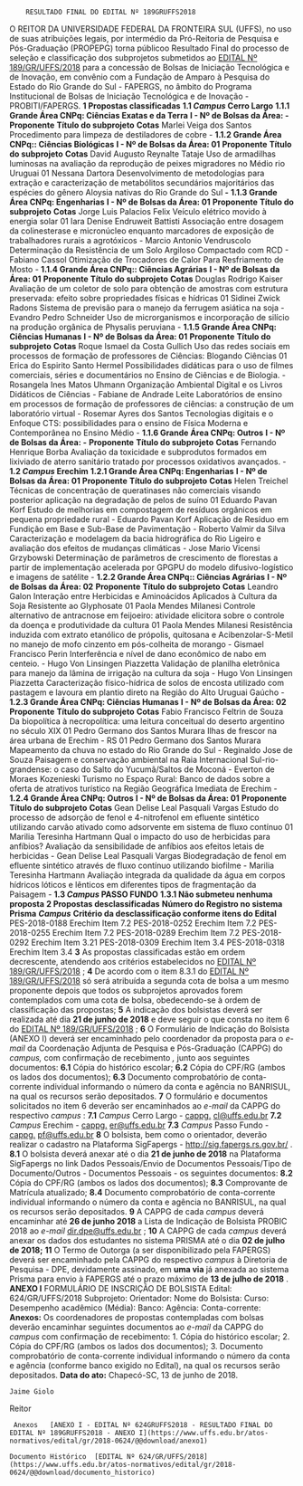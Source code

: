         RESULTADO FINAL DO EDITAL Nº 189GRUFFS2018  

 O REITOR DA UNIVERSIDADE FEDERAL DA FRONTEIRA SUL (UFFS), no uso de suas atribuições legais, por intermédio da Pró-Reitoria de Pesquisa e Pós-Graduação (PROPEPG) torna públicoo Resultado Final do processo de seleção e classificação dos subprojetos submetidos ao [EDITAL Nº 189/GR/UFFS/2018](https://www.uffs.edu.br/atos-normativos/edital/gr/2018-0189)  para a concessão de Bolsas de Iniciação Tecnológica e de Inovação, em convênio com a Fundação de Amparo à Pesquisa do Estado do Rio Grande do Sul - FAPERGS, no âmbito do Programa Institucional de Bolsas de Iniciação Tecnológica e de Inovação - PROBITI/FAPERGS.  **1 Propostas classificadas**  **1.1 *Campus* Cerro Largo**  **1.1.1 Grande Área CNPq: Ciências Exatas e da Terra**  **I - Nº de Bolsas da Área: -**      **Proponente**    **Título do subprojeto**    **Cotas**      Marlei Veiga dos Santos   Procedimento para limpeza de destiladores de cobre   -     **1.1.2 Grande Área CNPq:: Ciências Biológicas**  **I - Nº de Bolsas da Área: 01**      **Proponente**    **Título do subprojeto**    **Cotas**      David Augusto Reynalte Tataje   Uso de armadilhas luminosas na avaliação da reprodução de peixes migradores no Médio rio Uruguai   01     Nessana Dartora   Desenvolvimento de metodologias para extração e caracterização de metabólitos secundários majoritários das espécies do gênero Aloysia nativas do Rio Grande do Sul   **-**      **1.1.3 Grande Área CNPq: Engenharias**  **I - Nº de Bolsas da Área: 01**      **Proponente**    **Título do subprojeto**    **Cotas**      Jorge Luis Palacios Felix   Veículo elétrico movido à energia solar   01     Iara Denise Endruweit Battisti   Associação entre dosagem da colinesterase e micronúcleo enquanto marcadores de exposição de trabalhadores rurais a agrotóxicos   -     Marcio Antonio Vendruscolo   Determinação da Resistência de um Solo Argiloso Compactado com RCD   -     Fabiano Cassol   Otimização de Trocadores de Calor Para Resfriamento de Mosto   -     **1.1.4 Grande Área CNPq:: Ciências Agrárias**  **I - Nº de Bolsas da Área: 01**      **Proponente**    **Título do subprojeto**    **Cotas**      Douglas Rodrigo Kaiser   Avaliação de um coletor de solo para obtenção de amostras com estrutura preservada: efeito sobre propriedades físicas e hídricas   01     Sidinei Zwick Radons   Sistema de previsão para o manejo da ferrugem asiática na soja   -     Evandro Pedro Schneider   Uso de microrganismos e incorporação de silício na produção orgânica de Physalis peruviana   -     **1.1.5 Grande Área CNPq: Ciências Humanas**  **I - Nº de Bolsas da Área: 01**      **Proponente**    **Título do subprojeto**    **Cotas**      Roque Ismael da Costa Gullich   Uso das redes sociais em processos de formação de professores de Ciências: Blogando Ciências   01     Erica do Espirito Santo Hermel   Possibilidades didáticas para o uso de filmes comerciais, séries e documentários no Ensino de Ciências e de Biologia.   -     Rosangela Ines Matos Uhmann   Organização Ambiental Digital e os Livros Didáticos de Ciências   -     Fabiane de Andrade Leite   Laboratórios de ensino em processos de formação de professores de ciências: a construção de um laboratório virtual   -     Rosemar Ayres dos Santos   Tecnologias digitais e o Enfoque CTS: possibilidades para o ensino de Física Moderna e Contemporânea no Ensino Médio   -     **1.1.6 Grande Área CNPq: Outros**  **I - Nº de Bolsas da Área: -**      **Proponente**    **Título do subprojeto**    **Cotas**      Fernando Henrique Borba   Avaliação da toxicidade e subprodutos formados em lixiviado de aterro sanitário tratado por processos oxidativos avançados.   -     **1.2 *Campus* Erechim**  **1.2.1 Grande Área CNPq: Engenharias**  **I - Nº de Bolsas da Área: 01**      **Proponente**    **Título do subprojeto**    **Cotas**      Helen Treichel   Técnicas de concentração de queratinases não comerciais visando posterior aplicação na degradação de pelos de suíno   01     Eduardo Pavan Korf   Estudo de melhorias em compostagem de resíduos orgânicos em pequena propriedade rural   -     Eduardo Pavan Korf   Aplicação de Resíduo em Fundição em Base e Sub-Base de Pavimentação   -     Roberto Valmir da Silva   Caracterização e modelagem da bacia hidrográfica do Rio Ligeiro e avaliação dos efeitos de mudanças climáticas   -     Jose Mario Vicensi Grzybowski   Determinação de parâmetros de crescimento de florestas a partir de implementação acelerada por GPGPU do modelo difusivo-logístico e imagens de satélite   -     **1.2.2 Grande Área CNPq:: Ciências Agrárias**  **I - Nº de Bolsas da Área: 02**      **Proponente**    **Título do subprojeto**    **Cotas**      Leandro Galon   Interação entre Herbicidas e Aminoácidos Aplicados à Cultura da Soja Resistente ao Glyphosate   01     Paola Mendes Milanesi   Controle alternativo de antracnose em feijoeiro: atividade elicitora sobre o controle da doença e produtividade da cultura   01     Paola Mendes Milanesi   Resistência induzida com extrato etanólico de própolis, quitosana e Acibenzolar-S-Metil no manejo de mofo cinzento em pós-colheita de morango   -     Gismael Francisco Perin   Interferência e nível de dano econômico de nabo em centeio.   -     Hugo Von Linsingen Piazzetta   Validação de planilha eletrônica para manejo da lâmina de irrigação na cultura da soja   -     Hugo Von Linsingen Piazzetta   Caracterização físico-hídrica de solos de encosta utilizado com pastagem e lavoura em plantio direto na Região do Alto Uruguai Gaúcho   -     **1.2.3 Grande Área CNPq: Ciências Humanas**  **I - Nº de Bolsas da Área: 02**      **Proponente**    **Título do subprojeto**    **Cotas**      Fabio Francisco Feltrin de Souza   Da biopolítica à necropolítica: uma leitura conceitual do deserto argentino no século XIX   01     Pedro Germano dos Santos Murara   Ilhas de frescor na área urbana de Erechim - RS   01     Pedro Germano dos Santos Murara   Mapeamento da chuva no estado do Rio Grande do Sul   -     Reginaldo Jose de Souza   Paisagem e conservação ambiental na Raia Internacional Sul-rio-grandense: o caso do Salto do Yucumã/Saltos de Moconá   -     Everton de Moraes Kozenieski   Turismo no Espaço Rural: Banco de dados sobre a oferta de atrativos turístico na Região Geográfica Imediata de Erechim   -     **1.2.4 Grande Área CNPq: Outros**  **I - Nº de Bolsas da Área: 01**      **Proponente**    **Título do subprojeto**    **Cotas**      Gean Delise Leal Pasquali Vargas   Estudo do processo de adsorção de fenol e 4-nitrofenol em efluente sintético utilizando carvão ativado como adsorvente em sistema de fluxo contínuo   01     Marilia Teresinha Hartmann   Qual o impacto do uso de herbicidas para anfíbios? Avaliação da sensibilidade de anfíbios aos efeitos letais de herbicidas   -     Gean Delise Leal Pasquali Vargas   Biodegradação de fenol em efluente sintético através de fluxo contínuo utilizando biofilme   -     Marilia Teresinha Hartmann   Avaliação integrada da qualidade da água em corpos hídricos lóticos e lênticos em diferentes tipos de fragmentação da Paisagem   -     **1.3 *Campus* PASSO FUNDO**  **1.3.1 Não submeteu nenhuma proposta**   **2 Propostas desclassificadas**      **Número do Registro no sistema Prisma**     ***Campus***    **Critério da desclassificação conforme itens do Edital**      PES-2018-0188   Erechim   Item 7.2     PES-2018-0252   Erechim   Item 7.2     PES-2018-0255   Erechim   Item 7.2     PES-2018-0289   Erechim   Item 7.2     PES-2018-0292   Erechim   Item 3.21     PES-2018-0309   Erechim   Item 3.4     PES-2018-0318   Erechim   Item 3.4       **3** As propostas classificadas estão em ordem decrescente, atendendo aos critérios estabelecidos no [EDITAL Nº 189/GR/UFFS/2018](https://www.uffs.edu.br/atos-normativos/edital/gr/2018-0189)  ;   **4** De acordo com o item 8.3.1 do [EDITAL Nº 189/GR/UFFS/2018](https://www.uffs.edu.br/atos-normativos/edital/gr/2018-0189)  só será atribuída a segunda cota de bolsa a um mesmo proponente depois que todos os subprojetos aprovados forem contemplados com uma cota de bolsa, obedecendo-se à ordem de classificação das propostas;   **5** A indicação dos bolsistas deverá ser realizada até dia **21 de junho de 2018** e deve seguir o que consta no item 6 do [EDITAL Nº 189/GR/UFFS/2018](https://www.uffs.edu.br/atos-normativos/edital/gr/2018-0189)  ;   **6** O Formulário de Indicação do Bolsista (ANEXO I) deverá ser encaminhado pelo coordenador da proposta para o *e-mail* da Coordenação Adjunta de Pesquisa e Pós-Graduação (CAPPG) do *campus,* com confirmação de recebimento *,* junto aos seguintes documentos: **6.1** Cópia do histórico escolar; **6.2** Cópia do CPF/RG (ambos os lados dos documentos); **6.3** Documento comprobatório de conta-corrente individual informando o número da conta e agência no BANRISUL, na qual os recursos serão depositados.   **7** O formulário e documentos solicitados no item 6 deverão ser encaminhados ao *e-mail* da CAPPG do respectivo *campus* : **7.1**  *Campus* Cerro Largo - [cappg.](mailto:cappg.cl@uffs.edu.br)  [cl@uffs.edu.br](mailto:cappg.cl@uffs.edu.br)  **7.2**  *Campus* Erechim - [cappg.](mailto:cappg.er@uffs.edu.br)  [er@uffs.edu.br](mailto:cappg.er@uffs.edu.br)  **7.3**  *Campus* Passo Fundo - [cappg.](mailto:cappg.pf@uffs.edu.br)  [pf@uffs.edu.br](mailto:cappg.pf@uffs.edu.br)    **8** O bolsista, bem como o orientador, deverão realizar o cadastro na Plataforma SigFapergs - <http://sig.fapergs.rs.gov.br/> . **8.1** O bolsista deverá anexar até o dia **21 de junho de 2018** na Plataforma SigFapergs no link Dados Pessoais/Envio de Documentos Pessoais/Tipo de Documento/Outros - Documentos Pessoais - os seguintes documentos: **8.2** Cópia do CPF/RG (ambos os lados dos documentos); **8.3** Comprovante de Matrícula atualizado; **8.4** Documento comprobatório de conta-corrente individual informando o número da conta e agência no BANRISUL, na qual os recursos serão depositados.   **9** A CAPPG de cada *campus* deverá encaminhar até **26 de junho 2018** a Lista de Indicação de Bolsista PROBIC 2018 ao *e-mail*  [dir.dpe@uffs.edu.br](mailto:dir.dpe@uffs.edu.br)  ;   **10** A CAPPG de cada *campus* deverá anexar os dados dos estudantes no sistema PRISMA até o dia **02 de julho de 2018;**    **11** O Termo de Outorga (a ser disponibilizado pela FAPERGS) deverá ser encaminhado pela CAPPG do respectivo *campus* à Diretoria de Pesquisa - DPE, devidamente assinado, em **uma via** já anexada ao sistema Prisma para envio à FAPERGS até o prazo máximo de **13 de julho de 2018** .   **ANEXO I**   FORMULÁRIO DE INSCRIÇÃO DE BOLSISTA      Edital: 624/GR/UFFS/2018    Subprojeto:     Orientador:           Nome do Bolsista:     Curso:     Desempenho acadêmico (Média):     Banco:     Agência:     Conta-corrente:           **Anexos:**  Os coordenadores de propostas contempladas com bolsas deverão encaminhar seguintes documentos ao *e-mail* da CAPPG do *campus* com confirmação de recebimento: 1. Cópia do histórico escolar; 2. Cópia do CPF/RG (ambos os lados dos documentos); 3. Documento comprobatório de conta-corrente individual informando o número da conta e agência (conforme banco exigido no Edital), na qual os recursos serão depositados.          **Data do ato:** Chapecó-SC, 13 de junho de 2018.   
 

    Jaime Giolo   
 Reitor 

     Anexos   [ANEXO I - EDITAL Nº 624GRUFFS2018 - RESULTADO FINAL DO EDITAL Nº 189GRUFFS2018 - ANEXO I](https://www.uffs.edu.br/atos-normativos/edital/gr/2018-0624/@@download/anexo1)  

    Documento Histórico  [EDITAL Nº 624/GR/UFFS/2018](https://www.uffs.edu.br/atos-normativos/edital/gr/2018-0624/@@download/documento_historico)     
      